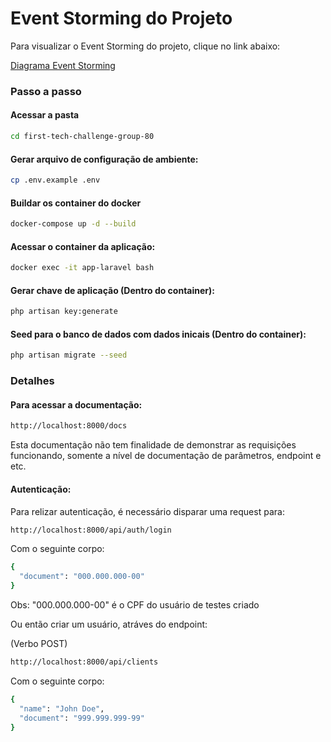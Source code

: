 # Event Storming do Projeto

Para visualizar o Event Storming do projeto, clique no link abaixo:

[Diagrama Event Storming](https://miro.com/app/board/uXjVKVoUR5g=)

### Passo a passo

#### Acessar a pasta
```sh
cd first-tech-challenge-group-80
```
#### Gerar arquivo de configuração de ambiente:
```sh
cp .env.example .env
```
#### Buildar os container do docker
```sh
docker-compose up -d --build
```
#### Acessar o container da aplicação:
```sh
docker exec -it app-laravel bash
```
#### Gerar chave de aplicação (Dentro do container):
```sh
php artisan key:generate
```
#### Seed para o banco de dados com dados inicais (Dentro do container):
```sh
php artisan migrate --seed
```

### Detalhes

#### Para acessar a documentação:
```sh
http://localhost:8000/docs
```
Esta documentação não tem finalidade de demonstrar as requisições funcionando, somente a nível de documentação de parâmetros, endpoint e etc. 

#### Autenticação:

Para relizar autenticação, é necessário disparar uma request para:
```sh
http://localhost:8000/api/auth/login
```
Com o seguinte corpo:
```sh
{
  "document": "000.000.000-00"
}
```
Obs: "000.000.000-00" é o CPF do usuário de testes criado

Ou então criar um usuário, atráves do endpoint:

(Verbo POST)

```sh
http://localhost:8000/api/clients
```

Com o seguinte corpo:
```sh
{
  "name": "John Doe",
  "document": "999.999.999-99"
}
```
